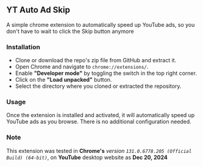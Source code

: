 ## YT Auto Ad Skip
A simple chrome extension to automatically speed up YouTube ads, so you don't have to wait to click the Skip button anymore

### Installation
- Clone or download the repo's zip file from GitHub and extract it.
- Open Chrome and navigate to `chrome://extensions/`.
- Enable **"Developer mode"** by toggling the switch in the top right corner.
- Click on the **"Load unpacked"** button.
- Select the directory where you cloned or extracted the repository.

### Usage
Once the extension is installed and activated, it will automatically speed up YouTube ads as you browse. There is no additional configuration needed.

### Note
This extension was tested in **Chrome's** *version `131.0.6778.205 (Official Build) (64-bit)`*, on **YouTube** desktop website as **Dec 20, 2024** 
